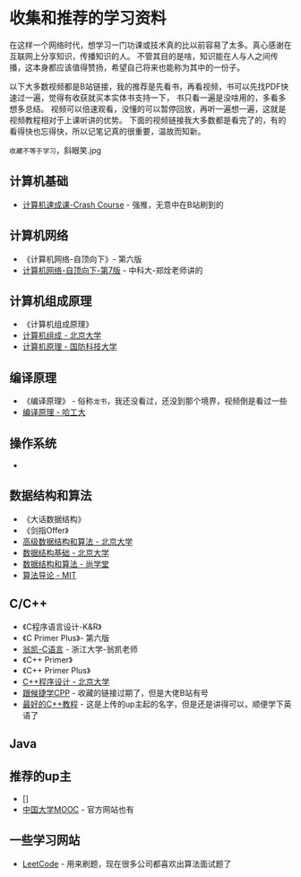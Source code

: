 #  收集和推荐的学习资料

在这样一个网络时代，想学习一门功课或技术真的比以前容易了太多。真心感谢在互联网上分享知识，传播知识的人。
不管其目的是啥，知识能在人与人之间传播，这本身都应该值得赞扬，希望自己将来也能称为其中的一份子。

以下大多数视频都是B站链接，我的推荐是先看书，再看视频，书可以先找PDF快速过一遍，觉得有收获就买本实体书支持一下，
书只看一遍是没啥用的，多看多想多总结。
视频可以倍速观看，没懂的可以暂停回放，再听一遍想一遍，这就是视频教程相对于上课听讲的优势。
下面的视频链接我大多数都是看完了的，有的看得快也忘得快，所以记笔记真的很重要，温故而知新。

`收藏不等于学习`，斜眼笑.jpg

## 计算机基础

* [计算机速成课-Crash Course](https://www.bilibili.com/video/BV1EW411u7th) - 强推，无意中在B站刷到的

## 计算机网络

* 《计算机网络-自顶向下》- 第六版
* [计算机网络-自顶向下-第7版](https://www.bilibili.com/video/BV1JV411t7ow) - 中科大-郑烇老师讲的

## 计算机组成原理

* 《计算机组成原理》
* [计算机组成 - 北京大学](https://www.bilibili.com/video/BV1Xx411Q7Nz)
* [计算机原理 - 国防科技大学](https://www.bilibili.com/video/BV1Jt411G7v9)

## 编译原理

* 《编译原理》 - 俗称`龙书`，我还没看过，还没到那个境界，视频倒是看过一些
* [编译原理 - 哈工大](https://www.bilibili.com/video/BV1zW411t7YE)

## 操作系统

* 

## 数据结构和算法

* 《大话数据结构》
* 《剑指Offer》
* [高级数据结构和算法 - 北京大学](https://www.bilibili.com/video/BV1Wx411U7Ls)
* [数据结构基础 - 北京大学](https://www.bilibili.com/video/BV1Hx411U7Km)
* [数据结构和算法 - 尚学堂](https://www.bilibili.com/video/BV1bW411o7xJ)
* [算法导论 - MIT](https://www.bilibili.com/video/BV1ex411k7gk)

## C/C++

* 《C程序语言设计-K&R》
* 《C Primer Plus》- 第六版
* [翁凯-C语言](https://www.bilibili.com/video/BV19W411B7w1) - 浙江大学-翁凯老师
* 《C++ Primer》
* 《C++ Primer Plus》
* [C++程序设计 - 北京大学](https://www.bilibili.com/video/BV1Hx411U7xL)
* [跟候捷学CPP]() - 收藏的链接过期了，但是大佬B站有号
* [最好的C++教程](https://www.bilibili.com/video/BV1VJ411M7WR) - 这是上传的up主起的名字，但是还是讲得可以，顺便学下英语了

## Java

## 

## 推荐的up主

* []
* [中国大学MOOC](https://space.bilibili.com/243619979) - 官方网站也有


## 一些学习网站

* [LeetCode](https://leetcode.cn) - 用来刷题，现在很多公司都喜欢出算法面试题了

